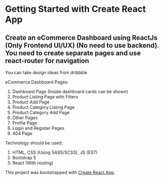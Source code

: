 # Getting Started with Create React App

## Create an eCommerce Dashboard using ReactJs (Only Frontend UI/UX) (No need to use backend). You need to create separate pages and use react-router for navigation

You can take design ideas from dribbble

eCommerce Dashboard Pages:

1. Dashboard Page (Inside dashboard cards can be shown)
2. Product Listing Page with Filters
3. Product Add Page
4. Product Category Listing Page
5. Product Category Add Page
6. Other Pages
7. Profile Page
8. Login and Register Pages
9. 404 Page

Technology should be used:

1. HTML, CSS (Using SASS/SCSS), JS (ES7)
2. Bootstrap 5
3. React (With routing)


This project was bootstrapped with [Create React App](https://github.com/facebook/create-react-app).
